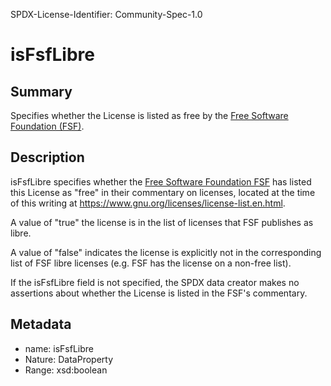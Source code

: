 SPDX-License-Identifier: Community-Spec-1.0

# isFsfLibre

## Summary

Specifies whether the License is listed as free by the
[Free Software Foundation (FSF)](https://fsf.org).

## Description

isFsfLibre specifies whether the [Free Software Foundation FSF](https://fsf.org)
has listed this License as "free" in their commentary on licenses, located at
the time of this writing at https://www.gnu.org/licenses/license-list.en.html.

A value of "true"  the license is in the list of licenses that FSF publishes as libre.

A value of "false" indicates the license is explicitly not in the corresponding list of FSF libre licenses (e.g. FSF has the license on a non-free list).

If the isFsfLibre field is not specified, the SPDX data creator makes no
assertions about whether the License is listed in the FSF's commentary.

## Metadata

- name: isFsfLibre
- Nature: DataProperty
- Range: xsd:boolean
